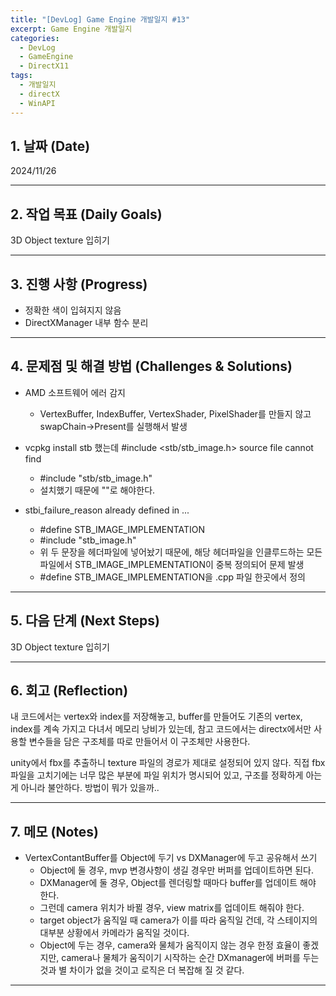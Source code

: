 ```yaml
---
title: "[DevLog] Game Engine 개발일지 #13"
excerpt: Game Engine 개발일지
categories:
  - DevLog
  - GameEngine
  - DirectX11
tags:
  - 개발일지
  - directX
  - WinAPI
---
```

## 1. 날짜 (Date)

2024/11/26

---

## 2. 작업 목표 (Daily Goals)

3D Object texture 입히기

---

## 3. 진행 사항 (Progress)

- 정확한 색이 입혀지지 않음
- DirectXManager 내부 함수 분리

---

## 4. 문제점 및 해결 방법 (Challenges & Solutions)

- AMD 소프트웨어 에러 감지
	- VertexBuffer, IndexBuffer, VertexShader, PixelShader를 만들지 않고 swapChain->Present를 실행해서 발생

- vcpkg install stb 했는데 \#include <stb/stb_image.h> source file cannot find
	- \#include "stb/stb_image.h"
	- 설치했기 때문에 ""로 해야한다.

- stbi_failure_reason already defined in ...
	- \#define STB_IMAGE_IMPLEMENTATION
	- \#include "stb_image.h"
	- 위 두 문장을 헤더파일에 넣어놨기 때문에, 해당 헤더파일을 인클루드하는 모든 파일에서 STB_IMAGE_IMPLEMENTATION이 중복 정의되어 문제 발생
	- \#define STB_IMAGE_IMPLEMENTATION을 .cpp 파일 한곳에서 정의

---

## 5. 다음 단계 (Next Steps)

3D Object texture 입히기

---

## 6. 회고 (Reflection)

내 코드에서는 vertex와 index를 저장해놓고, buffer를 만들어도 기존의 vertex, index를 계속 가지고 다녀서 메모리 낭비가 있는데, 참고 코드에서는 directx에서만 사용할 변수들을 담은 구조체를 따로 만들어서 이 구조체만 사용한다.

unity에서 fbx를 추출하니 texture 파일의 경로가 제대로 설정되어 있지 않다. 직접 fbx 파일을 고치기에는 너무 많은 부분에 파일 위치가 명시되어 있고, 구조를 정확하게 아는게 아니라 불안하다. 방법이 뭐가 있을까..

---

## 7. 메모 (Notes)

- VertexContantBuffer를 Object에 두기 vs DXManager에 두고 공유해서 쓰기
	- Object에 둘 경우, mvp 변경사항이 생길 경우만 버퍼를 업데이트하면 된다.
	- DXManager에 둘 경우, Object를 렌더링할 때마다 buffer를 업데이트 해야 한다.
	- 그런데 camera 위치가 바뀔 경우, view matrix를 업데이트 해줘야 한다.
	- target object가 움직일 때 camera가 이를 따라 움직일 건데, 각 스테이지의 대부분 상황에서 카메라가 움직일 것이다.
	- Object에 두는 경우, camera와 물체가 움직이지 않는 경우 한정 효율이 좋겠지만, camera나 물체가 움직이기 시작하는 순간 DXmanager에 버퍼를 두는 것과 별 차이가 없을 것이고 로직은 더 복잡해 질 것 같다.

---


